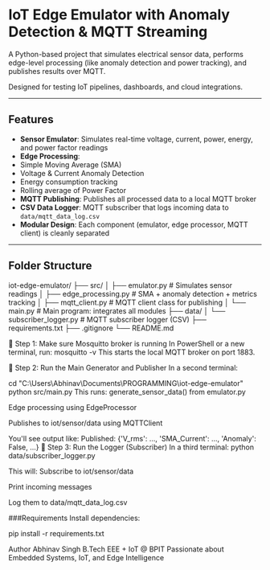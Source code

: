 #  IoT Edge Emulator with Anomaly Detection & MQTT Streaming

A Python-based project that simulates electrical sensor data, performs edge-level processing (like anomaly detection and power tracking), and publishes results over MQTT.

Designed for testing IoT pipelines, dashboards, and cloud integrations.

---

##  Features

-  **Sensor Emulator**: Simulates real-time voltage, current, power, energy, and power factor readings
-  **Edge Processing**:
  - Simple Moving Average (SMA)
  - Voltage & Current Anomaly Detection
  - Energy consumption tracking
  - Rolling average of Power Factor
-  **MQTT Publishing**: Publishes all processed data to a local MQTT broker
-  **CSV Data Logger**: MQTT subscriber that logs incoming data to `data/mqtt_data_log.csv`
-  **Modular Design**: Each component (emulator, edge processor, MQTT client) is cleanly separated

---

##  Folder Structure
iot-edge-emulator/
├── src/
│ ├── emulator.py # Simulates sensor readings
│ ├── edge_processing.py # SMA + anomaly detection + metrics tracking
│ ├── mqtt_client.py # MQTT client class for publishing
│ └── main.py # Main program: integrates all modules
├── data/
│ └── subscriber_logger.py # MQTT subscriber logger (CSV)
├── requirements.txt
├── .gitignore
└── README.md

🔹 Step 1: Make sure Mosquitto broker is running
In PowerShell or a new terminal, run:
mosquitto -v
This starts the local MQTT broker on port 1883.

🔹 Step 2: Run the Main Generator and Publisher
In a second terminal:

cd "C:\Users\Abhinav\Documents\PROGRAMMING\iot-edge-emulator"
python src/main.py
This runs:
generate_sensor_data() from emulator.py 

Edge processing using EdgeProcessor

Publishes to iot/sensor/data using MQTTClient

You'll see output like:
Published: {'V_rms': ..., 'SMA_Current': ..., 'Anomaly': False, ...}
🔹 Step 3: Run the Logger (Subscriber)
In a third terminal:
python data/subscriber_logger.py

 This will:
Subscribe to iot/sensor/data

Print incoming messages

Log them to data/mqtt_data_log.csv

###Requirements
Install dependencies:

pip install -r requirements.txt

Author
Abhinav Singh
B.Tech EEE + IoT @ BPIT
Passionate about Embedded Systems, IoT, and Edge Intelligence

